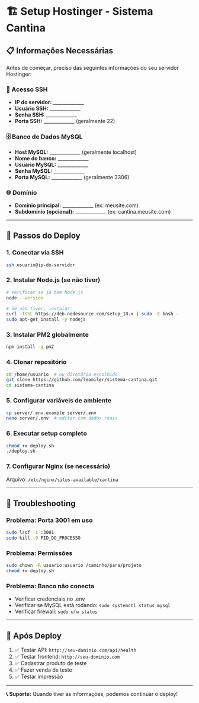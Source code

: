 # 🏗️ Setup Hostinger - Sistema Cantina

## 📋 Informações Necessárias
Antes de começar, preciso das seguintes informações do seu servidor Hostinger:

### 🔑 Acesso SSH
- **IP do servidor:** _____________
- **Usuário SSH:** _____________
- **Senha SSH:** _____________
- **Porta SSH:** _____________ (geralmente 22)

### 🗄️ Banco de Dados MySQL
- **Host MySQL:** _____________ (geralmente localhost)
- **Nome do banco:** _____________
- **Usuário MySQL:** _____________
- **Senha MySQL:** _____________
- **Porta MySQL:** _____________ (geralmente 3306)

### 🌐 Domínio
- **Domínio principal:** _____________ (ex: meusite.com)
- **Subdomínio (opcional):** _____________ (ex: cantina.meusite.com)

---

## 🚀 Passos do Deploy

### 1. Conectar via SSH
```bash
ssh usuario@ip-do-servidor
```

### 2. Instalar Node.js (se não tiver)
```bash
# Verificar se já tem Node.js
node --version

# Se não tiver, instalar:
curl -fsSL https://deb.nodesource.com/setup_18.x | sudo -E bash -
sudo apt-get install -y nodejs
```

### 3. Instalar PM2 globalmente
```bash
npm install -g pm2
```

### 4. Clonar repositório
```bash
cd /home/usuario  # ou diretório escolhido
git clone https://github.com/leomiler/sistema-cantina.git
cd sistema-cantina
```

### 5. Configurar variáveis de ambiente
```bash
cp server/.env.example server/.env
nano server/.env  # editar com dados reais
```

### 6. Executar setup completo
```bash
chmod +x deploy.sh
./deploy.sh
```

### 7. Configurar Nginx (se necessário)
Arquivo: `/etc/nginx/sites-available/cantina`

---

## 🔧 Troubleshooting

### Problema: Porta 3001 em uso
```bash
sudo lsof -i :3001
sudo kill -9 PID_DO_PROCESSO
```

### Problema: Permissões
```bash
sudo chown -R usuario:usuario /caminho/para/projeto
chmod +x deploy.sh
```

### Problema: Banco não conecta
- Verificar credenciais no .env
- Verificar se MySQL está rodando: `sudo systemctl status mysql`
- Verificar firewall: `sudo ufw status`

---

## 📱 Após Deploy

1. ✅ Testar API: `http://seu-dominio.com/api/health`
2. ✅ Testar frontend: `http://seu-dominio.com`
3. ✅ Cadastrar produto de teste
4. ✅ Fazer venda de teste
5. ✅ Testar impressão

---

**📞 Suporte:** Quando tiver as informações, podemos continuar o deploy!